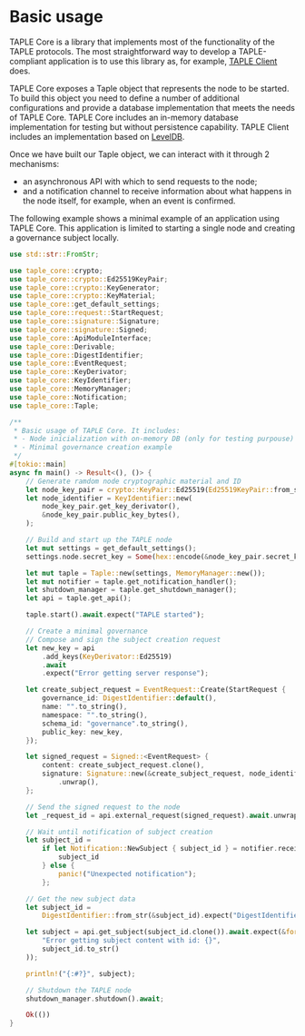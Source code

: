 # Basic usage

TAPLE Core is a library that implements most of the functionality of the TAPLE protocols. The most straightforward way to develop a TAPLE-compliant application is to use this library as, for example, [TAPLE Client](./taple-client.md) does.

TAPLE Core exposes a Taple object that represents the node to be started. To build this object you need to define a number of additional configurations and provide a database implementation that meets the needs of TAPLE Core. TAPLE Core includes an in-memory database implementation for testing but without persistence capability. TAPLE Client includes an implementation based on [LevelDB](./taple-client.md#database). 

Once we have built our Taple object, we can interact with it through 2 mechanisms:
- an asynchronous API with which to send requests to the node;
- and a notification channel to receive information about what happens in the node itself, for example, when an event is confirmed. 

The following example shows a minimal example of an application using TAPLE Core. This application is limited to starting a single node and creating a governance subject locally. 

```rust 
use std::str::FromStr;

use taple_core::crypto;
use taple_core::crypto::Ed25519KeyPair;
use taple_core::crypto::KeyGenerator;
use taple_core::crypto::KeyMaterial;
use taple_core::get_default_settings;
use taple_core::request::StartRequest;
use taple_core::signature::Signature;
use taple_core::signature::Signed;
use taple_core::ApiModuleInterface;
use taple_core::Derivable;
use taple_core::DigestIdentifier;
use taple_core::EventRequest;
use taple_core::KeyDerivator;
use taple_core::KeyIdentifier;
use taple_core::MemoryManager;
use taple_core::Notification;
use taple_core::Taple;

/**
 * Basic usage of TAPLE Core. It includes:
 * - Node inicialization with on-memory DB (only for testing purpouse)
 * - Minimal governance creation example
 */
#[tokio::main]
async fn main() -> Result<(), ()> {
    // Generate ramdom node cryptographic material and ID
    let node_key_pair = crypto::KeyPair::Ed25519(Ed25519KeyPair::from_seed(&[]));
    let node_identifier = KeyIdentifier::new(
        node_key_pair.get_key_derivator(),
        &node_key_pair.public_key_bytes(),
    );

    // Build and start up the TAPLE node
    let mut settings = get_default_settings();
    settings.node.secret_key = Some(hex::encode(&node_key_pair.secret_key_bytes()));

    let mut taple = Taple::new(settings, MemoryManager::new());
    let mut notifier = taple.get_notification_handler();
    let shutdown_manager = taple.get_shutdown_manager();
    let api = taple.get_api();

    taple.start().await.expect("TAPLE started");

    // Create a minimal governance
    // Compose and sign the subject creation request
    let new_key = api
        .add_keys(KeyDerivator::Ed25519)
        .await
        .expect("Error getting server response");

    let create_subject_request = EventRequest::Create(StartRequest {
        governance_id: DigestIdentifier::default(),
        name: "".to_string(),
        namespace: "".to_string(),
        schema_id: "governance".to_string(),
        public_key: new_key,
    });

    let signed_request = Signed::<EventRequest> {
        content: create_subject_request.clone(),
        signature: Signature::new(&create_subject_request, node_identifier, &node_key_pair)
            .unwrap(),
    };

    // Send the signed request to the node
    let _request_id = api.external_request(signed_request).await.unwrap();

    // Wait until notification of subject creation
    let subject_id =
        if let Notification::NewSubject { subject_id } = notifier.receive().await.unwrap() {
            subject_id
        } else {
            panic!("Unexpected notification");
        };

    // Get the new subject data
    let subject_id =
        DigestIdentifier::from_str(&subject_id).expect("DigestIdentifier from str failed");

    let subject = api.get_subject(subject_id.clone()).await.expect(&format!(
        "Error getting subject content with id: {}",
        subject_id.to_str()
    ));

    println!("{:#?}", subject);

    // Shutdown the TAPLE node
    shutdown_manager.shutdown().await;

    Ok(())
}
```
